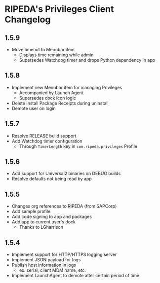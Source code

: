# RIPEDA's Privileges Client Changelog

## 1.5.9
- Move timeout to Menubar item
  - Displays time remaining while admin
  - Supersedes Watchdog timer and drops Python dependency in app

## 1.5.8
- Implement new Menubar item for managing Privileges
  - Accompanied by Launch Agent
  - Supersedes dock icon logic
- Delete Install Package Receipts during uninstall
- Demote user on login

## 1.5.7
- Resolve RELEASE build support
- Add Watchdog timer configuration
  - Through `TimerLength` key in `com.ripeda.privileges` Profile

## 1.5.6
- Add support for Universal2 binaries on DEBUG builds
- Resolve defaults not being read by app

## 1.5.5
- Changes org references to RIPEDA (from SAPCorp)
- Add sample profile
- Add code signing to app and packages
- Add app to current user's dock
  - Thanks to LGharrison

## 1.5.4
- Implement support for HTTP/HTTPS logging server
- Implement JSON payload for logs
- Publish host information in logs
  - ex. serial, client MDM name, etc.
- Implement LaunchAgent to demote after certain period of time